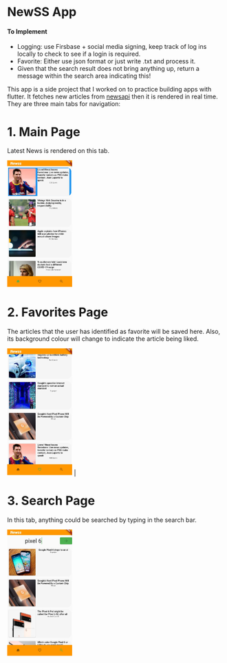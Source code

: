# NewSS App

#### To Implement
- Logging: use Firsbase + social media signing, keep track of log ins locally to check to see if a login is required.
- Favorite: Either use json format or just write .txt and process it.
- Given that the search result does not bring anything up, return a message within the search area indicating this!

This app is a side project that I worked on to practice building apps with flutter. It fetches new articles from [newsapi](https://newsapi.org/) then it is rendered in real time. They are three main tabs for navigation:


# 1. Main Page 

Latest News is rendered on this tab.

<img src="./img/main.jpg" width=30% alt="main"/>

# 2. Favorites Page
The articles that the user has identified as favorite will be saved here. Also, its background colour will change to indicate the article being liked.

<img src="./img/favorites.jpg" width=30% alt="favorites"/>  |
  
# 3. Search Page
In this tab, anything could be searched by typing in the search bar.

<img src="./img/search.jpg" width=30% alt="search"/>  


